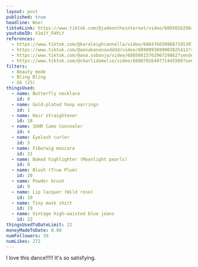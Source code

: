 ```yaml
---
layout: post
published: true
headline: Woo!
tiktokLink: https://www.tiktok.com/@jadeontheinternet/video/6895016298468625669?sender_device=pc&sender_web_id=6891999718790268421&is_from_webapp=1
youtubeID: X1m1Y_FHYLY
references:
  - https://www.tiktok.com/@karaleighcannella/video/6884766599887195397?sender_device=pc&sender_web_id=6891999718790268421&is_from_webapp=1
  - https://www.tiktok.com/@annabananaxdddd/video/6890993899003825413?sender_device=pc&sender_web_id=6891999718790268421&is_from_webapp=1
  - https://www.tiktok.com/@ana.sobonja/video/6885081576296729862?sender_device=pc&sender_web_id=6891999718790268421&is_from_webapp=1
  - https://www.tiktok.com/@charlidamelio/video/6888782649771445509?sender_device=pc&sender_web_id=6891999718790268421&is_from_webapp=1
filters:
  - Beauty mode
  - Bling Bling
  - G6 (25)
thingsUsed:
  - name: Butterfly necklace
    id: 0
  - name: Gold-plated hoop earrings
    id: 1
  - name: Hair straightener
    id: 18
  - name: 16HR Camo Concealer
    id: 4
  - name: Eyelash curler
    id: 5
  - name: Fiberwig mascara
    id: 21
  - name: Baked highlighter (Moonlight pearls)
    id: 8
  - name: Blush (True Plum)
    id: 20
  - name: Powder brush
    id: 9
  - name: Lip lacquer (Wild rose)
    id: 10
  - name: Tiny mask shirt
    id: 19
  - name: Vintage high-waisted blue jeans
    id: 22
thingsUsedToDateLimit: 22
moneyMadeToDate: 0.00
numFollowers: 39
numLikes: 272
---
```


I love this dance!!!!! It's so satisfying.
